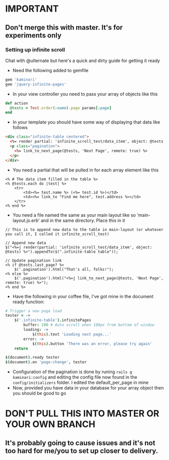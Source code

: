 # IMPORTANT

## Don't merge this with master. It's for experiments only

### Setting up infinite scroll

Chat with @ulternate but here's a quick and dirty guide for getting it ready

* Need the following added to gemfile
```ruby
gem 'kaminari'
gem 'jquery-infinite-pages'
```
* In your view controller you need to pass your array of objects like this
```ruby
def action
  @tests = Test.order(:name).page params[:page]
end
```
* In your template you should have some way of displaying that data like follows
```html
<div class="infinite-table centered">
  <%= render partial: 'infinite_scroll_test/data_item', object: @tests %>
  <p class="pagination">
    <%= link_to_next_page(@tests, 'Next Page', remote: true) %>
  </p>
</div>
```
* You need a partial that will be pulled in for each array element like this
```erb
<% # The data item filled in the table %>
<% @tests.each do |test| %>
	<tr>
		<td><%= test.name %> (<%= test.id %>)</td>
		<td><%= link_to "Find me here", test.address %></td>
	</tr>
<% end %>
```
* You need a file named the same as your main layout like so 'main-layout.js.erb' and in the same directory. Place this in it
```erb
// This is to append new data to the table in main-layout (or whatever you call it, I called it infinite_scroll_test)

// Append new data
$("<%=j render(partial: 'infinite_scroll_test/data_item', object: @tests) %>").appendTo($(".infinite-table table"));

// Update pagination link
<% if @tests.last_page? %>
	$('.pagination').html("That's all, folks!");
<% else %>
	$('.pagination').html("<%=j link_to_next_page(@tests, 'Next Page', remote: true) %>");
<% end %>
```
* Have the following in your coffee file, I've got mine in the document ready function:
```coffee
# Trigger a new page load
tester = ->
	$('.infinite-table').infinitePages
		buffer: 100 # Auto scroll when 100px from bottom of window
		loading: ->
			$(this).text 'Loading next page...'
		error: ->
			$(this).button 'There was an error, please try again'
	return

$(document).ready tester
$(document).on 'page:change', tester
```
* Configuration of the pagination is done by runing `rails g kaminari:config` and editing the config file now found in the `config/initializers` folder. I edited the default_per_page in mine
* Now, provided you have data in your database for your array object then you should be good to go

# DON'T PULL THIS INTO MASTER OR YOUR OWN BRANCH
## It's probably going to cause issues and it's not too hard for me/you to set up closer to delivery.
